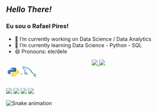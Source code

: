 ## *_Hello There!_*

### Eu sou o Rafael Pires!

- 🔭 I’m currently working on Data Science / Data Analytics
- 🌱 I’m currently learning Data Science - Python - SQL
- 😄 Pronouns: ele/dele

<div align="center">
  <a href="https://github.com/rafapires07">
  <img height="130em" src="https://github-readme-stats.vercel.app/api?username=rafapires07&show_icons=true&theme=tokyonight&include_all_commits=true&count_private=true"/>
  <img height="130em" src="https://github-readme-stats.vercel.app/api/top-langs/?username=rafapires07&layout=compact&langs_count=7&theme=tokyonight"/>
</div>
<div>
  
</div>
  <img align="center" alt="Python" height="30" width="40" src="https://raw.githubusercontent.com/devicons/devicon/master/icons/python/python-original.svg">
  <img align="center" alt="SQL" height="30" width="40" src="https://raw.githubusercontent.com/devicons/devicon/master/icons/mysql/mysql-original.svg">
</div>

##

<div> 
  <a href="https://medium.com/@rafaelreispires" target="_blank"><img src="https://img.shields.io/badge/Medium-12100E?style=for-the-badge&logo=medium&logoColor=white" target="_blank"></a>
  <a href="https://www.instagram.com/rafa.rpires/" target="_blank"><img src="https://img.shields.io/badge/-Instagram-%23E4405F?style=for-the-badge&logo=instagram&logoColor=white" target="_blank"></a>
  <a href = "mailto:rafaelreispires@yahoo.com"><img src="https://img.shields.io/badge/-Gmail-%23333?style=for-the-badge&logo=gmail&logoColor=white" target="_blank"></a>
  <a href="https://www.linkedin.com/in/rafaelreispires/" target="_blank"><img src="https://img.shields.io/badge/-LinkedIn-%230077B5?style=for-the-badge&logo=linkedin&logoColor=white" target="_blank"></a> 
 
  ![Snake animation](https://github.com/rafapires07/rafapires07/blob/output/github-contribution-grid-snake.svg)
 
</div>
